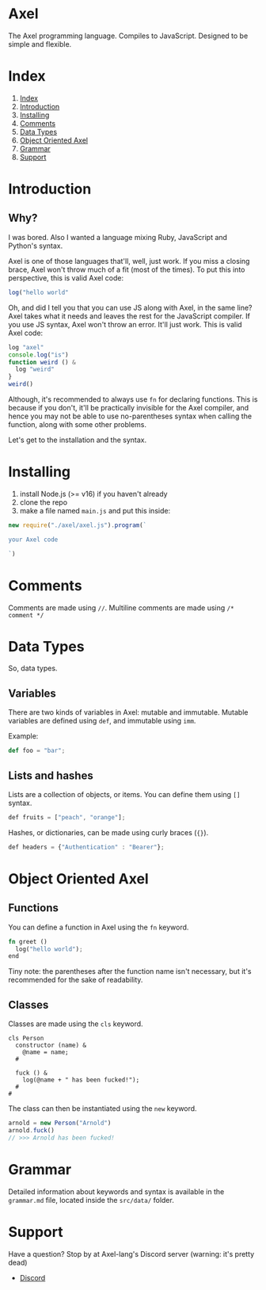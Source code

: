 # Axel
The Axel programming language. Compiles to JavaScript.
Designed to be simple and flexible.





# Index
1. [Index](https://github.com/ezrael-git/Axel/tree/development#index)
2. [Introduction](https://github.com/ezrael-git/Axel/tree/development#Why?)
3. [Installing](https://github.com/ezrael-git/Axel/tree/development#Installing)
4. [Comments](https://github.com/ezrael-git/Axel/tree/development#Comments)
5. [Data Types](https://github.com/ezrael-git/Axel/tree/development#Data-Types)
6. [Object Oriented Axel](https://github.com/ezrael-git/Axel/tree/development#Object-Oriented-Axel)
7. [Grammar](https://github.com/ezrael-git/Axel/tree/development#Grammar)
8. [Support](https://github.com/ezrael-git/Axel/tree/development#Support)


# Introduction

## Why?

I was bored.
Also I wanted a language mixing Ruby, JavaScript and Python's syntax.

Axel is one of those languages that'll, well, just work. If you miss a closing brace, Axel won't throw much of a fit (most of the times). To put this into perspective, this is valid Axel code:
```js
log("hello world"
```

Oh, and did I tell you that you can use JS along with Axel, in the same line?
Axel takes what it needs and leaves the rest for the JavaScript compiler. If you use JS syntax, Axel won't throw an error. It'll just work.
This is valid Axel code:
```js
log "axel"
console.log("is")
function weird () &
  log "weird"
}
weird()
```
Although, it's recommended to always use `fn` for declaring functions. This is because if you don't, it'll be practically invisible for the Axel compiler, and hence you may not be able to use no-parentheses syntax when calling the function, along with some other problems.

Let's get to the installation and the syntax.


# Installing

1) install Node.js (>= v16) if you haven't already
2) clone the repo
3) make a file named `main.js` and put this inside:
```js
new require("./axel/axel.js").program(`

your Axel code

`)
```



# Comments

Comments are made using `//`. Multiline comments are made using `/* comment */`


# Data Types
So, data types.
## Variables
There are two kinds of variables in Axel: mutable and immutable.
Mutable variables are defined using `def`, and immutable using `imm`.

Example:
```py
def foo = "bar";
```

## Lists and hashes
Lists are a collection of objects, or items. You can define them using `[]` syntax.

```js
def fruits = ["peach", "orange"];
```

Hashes, or dictionaries, can be made using curly braces (`{}`).
```js
def headers = {"Authentication" : "Bearer"};
```

# Object Oriented Axel
## Functions
You can define a function in Axel using the `fn` keyword.


```rust
fn greet ()
  log("hello world");
end
```
Tiny note: the parentheses after the function name isn't necessary, but it's recommended for the sake of readability.


## Classes
Classes are made using the `cls` keyword.
```
cls Person
  constructor (name) &
    @name = name;
  #

  fuck () &
    log(@name + " has been fucked!");
  #
#
```

The class can then be instantiated using the `new` keyword.
```js
arnold = new Person("Arnold")
arnold.fuck()
// >>> Arnold has been fucked!
```

# Grammar
Detailed information about keywords and syntax is available in the `grammar.md` file, located inside the `src/data/` folder.

# Support

Have a question? Stop by at Axel-lang's Discord server (warning: it's pretty dead) 

- [Discord](https://discord.gg/xPhcZwGpSC)

